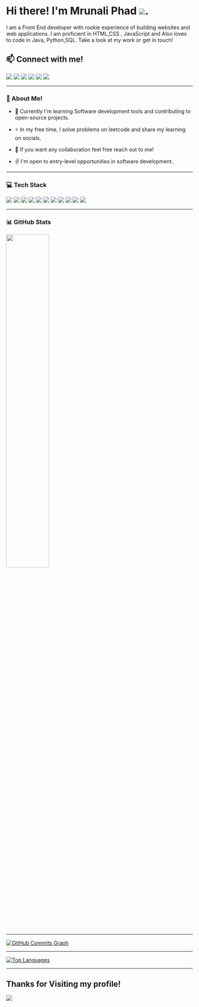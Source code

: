 Hi there! I'm Mrunali Phad ![](https://user-images.githubusercontent.com/18350557/176309783-0785949b-9127-417c-8b55-ab5a4333674e.gif).
====================================================================================================================================
I am a Front End developer with rookie experience of building websites and web applications. I am proficient in HTML,CSS , JavaScript and Also loves to code in Java, Python,SQL. Take a look at my work or get in touch!

## :mailbox: Connect with me!
 <a href="https://www.twitter.com/Mrunaliphad22" target="_blank" rel="noreferrer"><img src="https://img.shields.io/badge/Twitter-1DA1F2?style=for-the-badge&logo=twitter&logoColor=white" width="auto" /></a> <a href="https://mail.google.com/mail/u/0/?tab=rm&ogbl#inbox" target="_blank" rel="noreferrer"><img src="https://img.shields.io/badge/Gmail-D14836?style=for-the-badge&logo=gmail&logoColor=white"  width="auto" /></a> <a href="https://www.linkedin.com/in/mrunali-phad-0a970011/" target="_blank" rel="noreferrer"><img src="https://img.shields.io/badge/LinkedIn-0077B5?style=for-the-badge&logo=linkedin&logoColor=white"  width="auto" /></a> 
<a href="https://leetcode.com/mrunaliphad4/" target="_blank" rel="noreferrer"><img src="https://img.shields.io/badge/-LeetCode-FFA116?style=for-the-badge&logo=LeetCode&logoColor=black"/></a>
<a><img src="https://img.shields.io/badge/Instagram-E4405F?style=for-the-badge&logo=instagram&logoColor=white" /></a>
<a href="https://codepen.io/mrunali4" target="_blank" rel="noreferrer"><img src="https://img.shields.io/badge/Codepen-000000?style=for-the-badge&logo=codepen&logoColor=white" /></a>

--------------------------------------------------------------------------------------------------------------------------------------------------------------------

###  💫 About Me! 

- :seedling: Currently I'm learning Software development tools and contributing to open-source projects.
- :zap: In my free time, I solve problems on leetcode and share my learning on socials.

- :speech_balloon: If you want any collaboration feel free reach out to me!
- :v: I'm open to entry-level opportunities in software development.



--------------------------------------------------------------------------------------------------------------------------------------------------------------------


### :computer: Tech Stack

<img src="https://img.shields.io/badge/C-00599C?style=for-the-badge&logo=c&logoColor=white" width="auto"/> <img src="https://img.shields.io/badge/Python-FFD43B?style=for-the-badge&logo=python&logoColor=blue"/> <img src="https://img.shields.io/badge/HTML5-E34F26?style=for-the-badge&logo=html5&logoColor=white"/>
<img src="https://img.shields.io/badge/CSS3-1572B6?style=for-the-badge&logo=css3&logoColor=white"/>
<img src="https://img.shields.io/badge/JavaScript-323330?style=for-the-badge&logo=javascript&logoColor=F7DF1E"/>
<img src="https://img.shields.io/badge/C%23-239120?style=for-the-badge&logo=c-sharp&logoColor=white"/>
<img src="https://img.shields.io/badge/.NET-512BD4?style=for-the-badge&logo=dotnet&logoColor=white"/>
<img src="https://img.shields.io/badge/Bootstrap-563D7C?style=for-the-badge&logo=bootstrap&logoColor=white"/>
<img src="https://img.shields.io/badge/MySQL-005C84?style=for-the-badge&logo=mysql&logoColor=white" />
<img src="https://img.shields.io/badge/GitHub-100000?style=for-the-badge&logo=github&logoColor=white" />
<img src="https://img.shields.io/badge/Visual_Studio-5C2D91?style=for-the-badge&logo=visual%20studio&logoColor=white"/>

--------------------------------------------------------------------------------------------------------------------------------------------------------------------






### :bar_chart: GitHub Stats

<a href="http://www.github.com/Mrunali4"><img src="https://github-readme-streak-stats.herokuapp.com/?user=Mrunali4&stroke=ffffff&background=000000&ring=3382ed&fire=3382ed&currStreakNum=ffffff&currStreakLabel=3382ed&sideNums=ffffff&sideLabels=ffffff&dates=ffffff&hide_border=true&theme=dark" width="48%" /></a>
<hr>
<a href="http://www.github.com/Mrunali4"><img src="https://activity-graph.herokuapp.com/graph?username=Mrunali4&bg_color=000000&color=ffffff&line=a855f7&point=ffffff&area_color=000000&area=true&hide_border=true&custom_title=GitHub%20Commits%20Graph" alt="GitHub Commits Graph" /></a>
<hr>
<a href="https://github.com/Mrunali4" align="left"><img src="https://github-readme-stats.vercel.app/api/top-langs/?username=Mrunali4&layout=compact&theme=dark" alt="Top Languages" /></a>
<hr>
<h2>Thanks for Visiting my profile!</h2><img src="https://hits.seeyoufarm.com/api/count/incr/badge.svg?url=https%3A%2F%2Fgithub.com%2F{username}1212%2Fhit-counter" />
